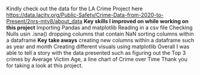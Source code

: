 Kindly check out the data for the LA Crime Project here https://data.lacity.org/Public-Safety/Crime-Data-from-2020-to-Present/2nrs-mtv8/about_data
**Key skills I improved on while working on this project**
Importing Pandas and matplotlib
Reading in a csv file
Checking Nulls usin .isna()
dropping columns that contain NaN
sorting columns within a dataframe
**Key take aways**
creating new columns within a dataframe such as year and month
Creating different visuals using matplotlib
Overall I was able to tell a story with the data presented such as figuring out the Top 3 crimes by Average Victim Age, a line chart of Crime over Time
Thank you for taking a look at this project.
